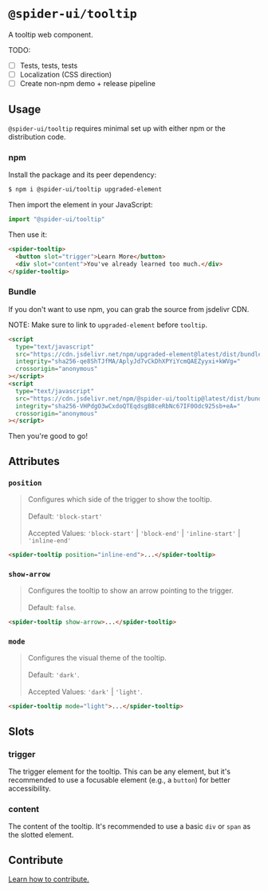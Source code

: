 # `@spider-ui/tooltip`

A tooltip web component.

TODO:

- [ ] Tests, tests, tests
- [ ] Localization (CSS direction)
- [ ] Create non-npm demo + release pipeline

## Usage

`@spider-ui/tooltip` requires minimal set up with either npm or the distribution code.

### npm

Install the package and its peer dependency:

```sh
$ npm i @spider-ui/tooltip upgraded-element
```

Then import the element in your JavaScript:

```js
import "@spider-ui/tooltip"
```

Then use it:

```html
<spider-tooltip>
  <button slot="trigger">Learn More</button>
  <div slot="content">You've already learned too much.</div>
</spider-tooltip>
```

### Bundle

If you don't want to use npm, you can grab the source from jsdelivr CDN.

NOTE: Make sure to link to `upgraded-element` before `tooltip`.

```html
<script
  type="text/javascript"
  src="https://cdn.jsdelivr.net/npm/upgraded-element@latest/dist/bundle.js"
  integrity="sha256-qe8ShTJfMA/AplyJd7vCkDhXPYiYcmQAEZyyxi+kWVg="
  crossorigin="anonymous"
></script>
<script
  type="text/javascript"
  src="https://cdn.jsdelivr.net/npm/@spider-ui/tooltip@latest/dist/bundle.min.js"
  integrity="sha256-VHPdgO3wCxdoQTEqdsgB8ceRbNc67IF0Odc925sb+eA="
  crossorigin="anonymous"
></script>
```

Then you're good to go!

## Attributes

### `position`

> Configures which side of the trigger to show the tooltip.<br/><br/>Default: `'block-start'`<br/><br/>Accepted Values: `'block-start'` | `'block-end'` | `'inline-start'` | `'inline-end'`

```html
<spider-tooltip position="inline-end">...</spider-tooltip>
```

### `show-arrow`

> Configures the tooltip to show an arrow pointing to the trigger.<br/><br/>Default: `false`.

```html
<spider-tooltip show-arrow>...</spider-tooltip>
```

### `mode`

> Configures the visual theme of the tooltip.<br/><br/>Default: `'dark'`.<br/><br/>Accepted Values: `'dark'` | `'light'`.

```html
<spider-tooltip mode="light">...</spider-tooltip>
```

## Slots

### trigger

The trigger element for the tooltip. This can be any element, but it's recommended to use a focusable element (e.g., a `button`) for better accessibility.

### content

The content of the tooltip. It's recommended to use a basic `div` or `span` as the slotted element.

## Contribute

[Learn how to contribute.](https://github.com/geotrev/spider-ui/blob/master/README.md#contribute)
